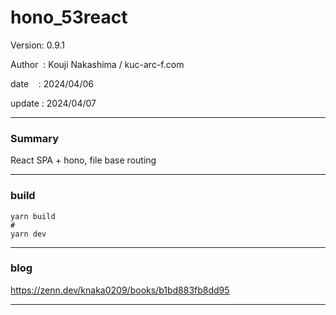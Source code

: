 ﻿# hono_53react

 Version: 0.9.1

 Author  : Kouji Nakashima / kuc-arc-f.com

 date    : 2024/04/06

 update  : 2024/04/07   

***
### Summary

React SPA + hono, file base routing

***
### build

```
yarn build
#
yarn dev
```


***
### blog 

https://zenn.dev/knaka0209/books/b1bd883fb8dd95

***

